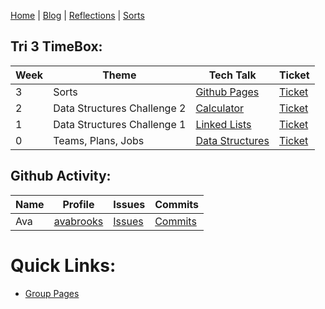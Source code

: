 [Home](https://avabrooks.github.io/avarepository/) | [Blog](https://avabrooks.github.io/avarepository/blog) | [Reflections](https://avabrooks.github.io/avarepository/reflections) | [Sorts](https://avabrooks.github.io/avarepository/reflections)


## Tri 3 TimeBox: 

| Week | Theme | Tech Talk | Ticket | 
| ------ | ----- | ----- | ---- |
| 3| Sorts | [Github Pages](https://avabrooks.github.io/avarepository/sorts) | [Ticket](https://github.com/avabrooks/avarepository/issues/4)
| 2| Data Structures Challenge 2 | [Calculator](https://avabrooks.github.io/avarepository/blog) | [Ticket](https://github.com/avabrooks/avarepository/issues/3)
| 1| Data Structures Challenge 1 | [Linked Lists](https://avabrooks.github.io/avarepository/blog) | [Ticket](https://github.com/avabrooks/avarepository/issues/2)
| 0| Teams, Plans, Jobs | [Data Structures](https://avabrooks.github.io/avarepository/blog) | [Ticket](https://github.com/avabrooks/avarepository/issues/1)


## Github Activity:

| Name | Profile | Issues | Commits | 
| ------ | ----- | ----- | ---- |
| Ava| [avabrooks](https://github.com/avabrooks) | [Issues](https://github.com/avabrooks/swagketo/issues/assigned/avabrooks) | [Commits](https://github.com/avabrooks/swagketo/commits?author=avabrooks)


# Quick Links:
 - [Group Pages](https://avabrooks.github.io/swagketo/)








